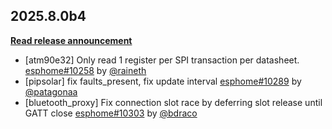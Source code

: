 ## 2025.8.0b4

[**Read release announcement**](https://beta.esphome.io/changelog/2025.8.0)

- [atm90e32] Only read 1 register per SPI transaction per datasheet. [esphome#10258](https://github.com/esphome/esphome/pull/10258) by [@raineth](https://github.com/raineth)
- [pipsolar] fix faults_present, fix update interval [esphome#10289](https://github.com/esphome/esphome/pull/10289) by [@patagonaa](https://github.com/patagonaa)
- [bluetooth_proxy] Fix connection slot race by deferring slot release until GATT close [esphome#10303](https://github.com/esphome/esphome/pull/10303) by [@bdraco](https://github.com/bdraco)

